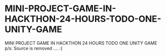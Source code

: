 # MINI-PROJECT-GAME-IN-HACKTHON-24-HOURS-TODO-ONE-UNITY-GAME
MINI PROJECT GAME IN HACKTHON 24 HOURS TODO ONE UNITY GAME
p/s: Source is removed .... :(
